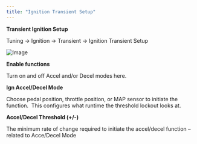 ```yaml
---
title: "Ignition Transient Setup"
---
```


**Transient Ignition Setup**


Tuning -\> Ignition -\> Transient -\> Ignition Transient Setup


![Image](</lib/NewItem237.png>)


**Enable functions**


Turn on and off Accel and/or Decel modes here. &nbsp;


**Ign Accel/Decel Mode**


Choose pedal position, throttle position, or MAP sensor to initiate the function.&nbsp; This configures what runtime the threshold lockout looks at. &nbsp;


**Accel/Decel Threshold (+/-)**


The minimum rate of change required to initiate the accel/decel function – related to Acce/Decel Mode
